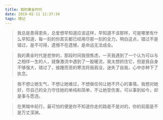 ```yaml
---
title: 我的黄金时代
date: 2019-02-11 11:37:34
tags: 随记
---
```

> 我总是患得患失，总爱想早知道应该这样，早知道不该那样，可是哪里有什么早知道，每一刻的你其实都已经用尽那一刻的全力，明白这点，错过不是错过，是不可得，遗憾不在遗憾，是命运无法成全。

> 我的黄金时代是悲惨的，那段时间我很焦虑，一天我遇到了一个认为可以与之相伴一生的人，就像激流中遇到了一股暖流，我太想抓住它，但是我自身不够强大，错过了，接踵而至的寒流将我吞没，迷失了自我，心中亦种下了执念。

> 我不想让她生气，不想让她难过，不想做任何让她不开心的事情。我想对她好，尽自己的全力守住她的单纯和简单，不让她受伤害。可以事到如今，却是事与愿违。

> 在黑暗中前行，最可怕的便是你不知道你走的路是不是对的，你的前面是不是万丈深渊。